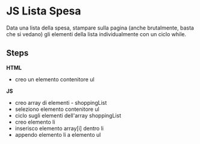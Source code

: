
# JS Lista Spesa

Data una lista della spesa, stampare sulla pagina (anche brutalmente, basta che si vedano) gli elementi della lista individualmente con un ciclo while.

## Steps

**HTML**
- creo un elemento contenitore ul

**JS**
- creo array di elementi - shoppingList
- seleziono elemento contenitore ul
- ciclo sugli elementi dell'array shoppingList
- creo elemento li
- inserisco elemento array[i] dentro li
- appendo elemento li a elemento ul
